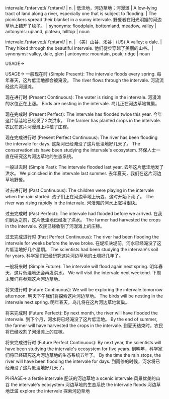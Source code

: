 intervale:/ˈɪntərˌveɪl/ /ˈɪntərvl/ | n. | 低洼地，河边草地；河漫滩 | A low-lying tract of land along a river, especially one that is subject to flooding. | The picnickers spread their blanket in a sunny intervale. 野餐者在阳光明媚的河边草地上铺开了毯子。 | synonyms: floodplain, bottomland, meadow, valley | antonyms: upland, plateau, hilltop | noun

intervale:/ˈɪntərˌveɪl/ /ˈɪntərvl/ | n. | （美）山谷，溪谷 | (US) A valley; a dale. |  They hiked through the beautiful intervale. 他们徒步穿越了美丽的山谷。| synonyms: valley, dale, glen | antonyms: mountain, peak, ridge | noun


USAGE->

USAGE->
一般现在时 (Simple Present):
The intervale floods every spring.  每年春天，这片低洼地都会被淹没。
The river flows through the intervale. 河流流经这片河漫滩。

现在进行时 (Present Continuous):
The water is rising in the intervale. 河漫滩的水位正在上涨。
Birds are nesting in the intervale. 鸟儿正在河边草地筑巢。

现在完成时 (Present Perfect):
The intervale has flooded twice this year. 今年这片低洼地已经发了2次洪水。
The farmer has planted crops in the intervale. 农民在这片河漫滩上种植了庄稼。

现在完成进行时 (Present Perfect Continuous):
The river has been flooding the intervale for days. 这条河已经淹没了这片低洼地好几天了。
The conservationists have been studying the intervale's ecosystem.  环保人士一直在研究这片河边草地的生态系统。

一般过去时 (Simple Past):
The intervale flooded last year. 去年这片低洼地发了洪水。
We picnicked in the intervale last summer. 去年夏天，我们在这片河边草地野餐。

过去进行时 (Past Continuous):
The children were playing in the intervale when the rain started.  孩子们正在河边草地上玩耍，这时开始下雨了。
The river was rising rapidly in the intervale. 河漫滩的河水上涨得很快。

过去完成时 (Past Perfect):
The intervale had flooded before we arrived. 在我们到达之前，这片低洼地已经发了洪水。
The farmer had harvested the crops in the intervale. 农民已经收割了河漫滩上的庄稼。

过去完成进行时 (Past Perfect Continuous):
The river had been flooding the intervale for weeks before the levee broke. 在堤坝决堤前，河水已经淹没了这片低洼地好几个星期。
The scientists had been studying the intervale's soil for years.  科学家们已经研究这片河边草地的土壤好几年了。

一般将来时 (Simple Future):
The intervale will flood again next spring. 明年春天，这片低洼地还会再发洪水。
We will visit the intervale next weekend.  下周末我们将参观这片河边草地。

将来进行时 (Future Continuous):
We will be exploring the intervale tomorrow afternoon. 明天下午我们将探索这片河边草地。
The birds will be nesting in the intervale next spring.  明年春天，鸟儿将在这片河边草地筑巢。

将来完成时 (Future Perfect):
By next month, the river will have flooded the intervale. 到下个月，河水将已经淹没了这片低洼地。
By the end of summer, the farmer will have harvested the crops in the intervale. 到夏天结束时，农民将已经收割了河漫滩上的庄稼。

将来完成进行时 (Future Perfect Continuous):
By next year, the scientists will have been studying the intervale's ecosystem for five years. 到明年，科学家们将已经研究这片河边草地的生态系统五年了。
By the time the rain stops, the river will have been flooding the intervale for days. 到雨停的时候，河水将已经淹没了这片低洼地好几天了。

PHRASE->
a fertile intervale  肥沃的河边草地
a scenic intervale 风景优美的山谷
the intervale's ecosystem 河边草地的生态系统
the intervale floods 河边草地泛滥
explore the intervale 探索河边草地
